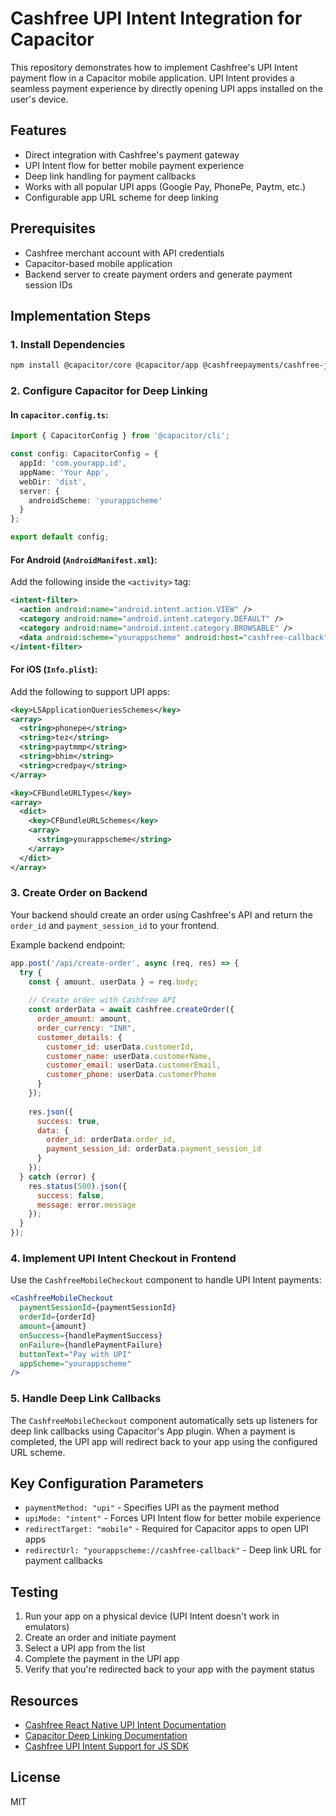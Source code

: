 # Cashfree UPI Intent Integration for Capacitor

This repository demonstrates how to implement Cashfree's UPI Intent payment flow in a Capacitor mobile application. UPI Intent provides a seamless payment experience by directly opening UPI apps installed on the user's device.

## Features

- Direct integration with Cashfree's payment gateway
- UPI Intent flow for better mobile payment experience
- Deep link handling for payment callbacks
- Works with all popular UPI apps (Google Pay, PhonePe, Paytm, etc.)
- Configurable app URL scheme for deep linking

## Prerequisites

- Cashfree merchant account with API credentials
- Capacitor-based mobile application
- Backend server to create payment orders and generate payment session IDs

## Implementation Steps

### 1. Install Dependencies

```bash
npm install @capacitor/core @capacitor/app @cashfreepayments/cashfree-js
```

### 2. Configure Capacitor for Deep Linking

#### In `capacitor.config.ts`:

```typescript
import { CapacitorConfig } from '@capacitor/cli';

const config: CapacitorConfig = {
  appId: 'com.yourapp.id',
  appName: 'Your App',
  webDir: 'dist',
  server: {
    androidScheme: 'yourappscheme'
  }
};

export default config;
```

#### For Android (`AndroidManifest.xml`):

Add the following inside the `<activity>` tag:

```xml
<intent-filter>
  <action android:name="android.intent.action.VIEW" />
  <category android:name="android.intent.category.DEFAULT" />
  <category android:name="android.intent.category.BROWSABLE" />
  <data android:scheme="yourappscheme" android:host="cashfree-callback" />
</intent-filter>
```

#### For iOS (`Info.plist`):

Add the following to support UPI apps:

```xml
<key>LSApplicationQueriesSchemes</key>
<array>
  <string>phonepe</string>
  <string>tez</string>
  <string>paytmmp</string>
  <string>bhim</string>
  <string>credpay</string>
</array>

<key>CFBundleURLTypes</key>
<array>
  <dict>
    <key>CFBundleURLSchemes</key>
    <array>
      <string>yourappscheme</string>
    </array>
  </dict>
</array>
```

### 3. Create Order on Backend

Your backend should create an order using Cashfree's API and return the `order_id` and `payment_session_id` to your frontend.

Example backend endpoint:

```javascript
app.post('/api/create-order', async (req, res) => {
  try {
    const { amount, userData } = req.body;
    
    // Create order with Cashfree API
    const orderData = await cashfree.createOrder({
      order_amount: amount,
      order_currency: "INR",
      customer_details: {
        customer_id: userData.customerId,
        customer_name: userData.customerName,
        customer_email: userData.customerEmail,
        customer_phone: userData.customerPhone
      }
    });
    
    res.json({
      success: true,
      data: {
        order_id: orderData.order_id,
        payment_session_id: orderData.payment_session_id
      }
    });
  } catch (error) {
    res.status(500).json({
      success: false,
      message: error.message
    });
  }
});
```

### 4. Implement UPI Intent Checkout in Frontend

Use the `CashfreeMobileCheckout` component to handle UPI Intent payments:

```jsx
<CashfreeMobileCheckout
  paymentSessionId={paymentSessionId}
  orderId={orderId}
  amount={amount}
  onSuccess={handlePaymentSuccess}
  onFailure={handlePaymentFailure}
  buttonText="Pay with UPI"
  appScheme="yourappscheme"
/>
```

### 5. Handle Deep Link Callbacks

The `CashfreeMobileCheckout` component automatically sets up listeners for deep link callbacks using Capacitor's App plugin. When a payment is completed, the UPI app will redirect back to your app using the configured URL scheme.

## Key Configuration Parameters

- `paymentMethod: "upi"` - Specifies UPI as the payment method
- `upiMode: "intent"` - Forces UPI Intent flow for better mobile experience
- `redirectTarget: "mobile"` - Required for Capacitor apps to open UPI apps
- `redirectUrl: "yourappscheme://cashfree-callback"` - Deep link URL for payment callbacks

## Testing

1. Run your app on a physical device (UPI Intent doesn't work in emulators)
2. Create an order and initiate payment
3. Select a UPI app from the list
4. Complete the payment in the UPI app
5. Verify that you're redirected back to your app with the payment status

## Resources

- [Cashfree React Native UPI Intent Documentation](https://www.cashfree.com/docs/payments/online/mobile/react-native#upi-intent-checkout)
- [Capacitor Deep Linking Documentation](https://capacitorjs.com/docs/apis/app#handling-deep-links)
- [Cashfree UPI Intent Support for JS SDK](https://www.cashfree.com/docs/payments/online/mobile/misc/upi_intent_support_js_sdk)

## License

MIT
